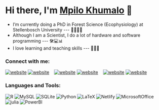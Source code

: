 # Hi there, I'm [Mpilo Khumalo][website] 👋

- I’m currently doing a PhD in Forest Science (Ecophysiology) at Stellenbosch University --- 🌱🌳👨‍🎓
- Although I am a Scientist, I do a lot of hardware and software programming --- 🛠️💻📊
- I love learning and teaching skills --- 📖👨‍🏫

### Connect with me:
[![website](./img/globe-light.svg)](https://mpilokhumalo.com#gh-light-mode-only)
[![website](./img/globe-dark.svg)](https://mpilokhumalo.com#gh-dark-mode-only)
&nbsp;&nbsp;
[![website](./img/twitter-light.svg)](https://twitter.com/mpilokhumalo1st#gh-light-mode-only)
[![website](./img/twitter-dark.svg)](https://twitter.com/mpilokhumalo1st#gh-dark-mode-only)
&nbsp;&nbsp;
[![website](./img/linkedin-light.svg)](https://linkedin.com/in/mpilo-khumalo-b45786119#gh-light-mode-only)
[![website](./img/linkedin-dark.svg)](https://linkedin.com/in/mpilo-khumalo-b45786119#gh-dark-mode-only)


### Languages and Tools:
![R](https://img.shields.io/badge/-R-000?&logo=R)
![MySQL](https://img.shields.io/badge/-MySQL-000?&logo=MySQL)
![SQLite](https://img.shields.io/badge/-SQLite-000?&logo=SQLite)
![Python](https://img.shields.io/badge/-Python-000?&logo=Python)
![LaTeX](https://img.shields.io/badge/-LaTeX-000?&logo=LaTeX)
![Netlify](https://img.shields.io/badge/-Netlify-000?&logo=Netlify)
![MicrosoftOffice](https://img.shields.io/badge/-MicrosoftOffice-000?&logo=MicrosoftOffice)
![julia](https://img.shields.io/badge/-julia-000?&logo=julia)
![PowerBI](https://img.shields.io/badge/-PowerBI-000?&logo=PowerBI)


[website]: https://mpilokhumalo.com
[twitter]: https://twitter.com/mpilokhumalo1st
[linkedin]: https://linkedin.com/in/mpilo-khumalo-b45786119
